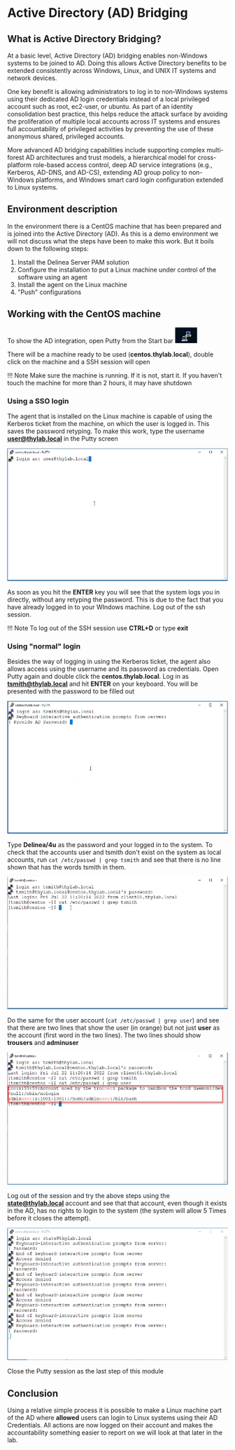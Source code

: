 # Active Directory (AD) Bridging

## What is Active Directory Bridging?
At a basic level, Active Directory (AD) bridging enables non-Windows systems to be joined to AD. Doing this allows Active Directory benefits to be extended consistently across Windows, Linux, and UNIX IT systems and network devices.

One key benefit is allowing administrators to log in to non-Windows systems using their dedicated AD login credentials instead of a local privileged account such as root, ec2-user, or ubuntu. As part of an identity consolidation best practice, this helps reduce the attack surface by avoiding the proliferation of multiple local accounts across IT systems and ensures full accountability of privileged activities by preventing the use of these anonymous shared, privileged accounts.

More advanced AD bridging capabilities include supporting complex multi-forest AD architectures and trust models, a hierarchical model for cross-platform role-based access control, deep AD service integrations (e.g., Kerberos, AD-DNS, and AD-CS), extending AD group policy to non-Windows platforms, and Windows smart card login configuration extended to Linux systems.

## Environment description

In the environment there is a CentOS machine that has been prepared and is joined into the Active Directory (AD). As this is a demo environment we will not discuss what the steps have been to make this work. But it boils down to the following steps:
1. Install the Delinea Server PAM solution
2. Configure the installation to put a Linux machine under control of the software using an agent
3. Install the agent on the Linux machine
4. "Push" configurations

## Working with the CentOS machine

To show the AD integration, open Putty from the Start bar ![server PAM](images/lab001.png)

There will be a machine ready to be used (**centos.thylab.local**), double click on the machine and a SSH session will open 

!!! Note
    Make sure the machine is running. If it is not, start it. If you haven't touch the machine for more than 2 hours, it may have shutdown


### Using a SSO login

The agent that is installed on the Linux machine is capable of using the Kerberos ticket from the machine, on which the user is logged in. This saves the password retyping. To make this work, type the username **user@thylab.local** in the Putty screen

![server PAM](images/lab002.png)

As soon as you hit the **ENTER** key you will see that the system logs you in directly, without any retyping the password. This is due to the fact that you have already logged in to your WIndows machine. Log out of the ssh session.

!!! Note
    To log out of the SSH session use **CTRL+D** or type **exit**


### Using "normal" login

Besides the way of logging in using the Kerberos ticket, the agent also allows access using the username and its password as credentials. Open Putty again and double click the **centos.thylab.local**. Log in as **tsmith@thylab.local** and hit **ENTER** on your keyboard. You will be presented with the password to be filled out

![server PAM](../../images/lab0001.png)

Type **Delinea/4u** as the password and your logged in to the system. To check that the accounts user and tsmith don't exist on the system as local accounts, run ``cat /etc/passwd | grep tsmith`` and see that there is no line shown that has the words tsmith in them.

![server PAM](images/lab004.png)

Do the same for the user account (``cat /etc/passwd | grep user``) and see that there are two lines that show the user (in orange) but not just **user** as the account (first word in the two lines). The two lines should show **trousers** and **adminuser**

![server PAM](images/lab005.png)

Log out of the session and try the above steps using the **state@thylab.local** account and see that that account, even though it exists in the AD, has no rights to login to the system (the system will allow 5 Times before it closes the attempt). 

![server PAM](../../images/lab0002.png)

Close the Putty session as the last step of this module

## Conclusion

Using a relative simple process it is possible to make a Linux machine part of the AD where **allowed** users can login to Linux systems using their AD Credentials. All actions are now logged on their account and makes the accountability something easier to report on we will look at that later in the lab.


